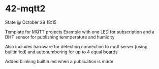 # 42-mqtt2

State @ October 28 18:15

Template for MQTT projects
Example with one LED for subscription
and a DHT sensor for publishing tenmperature and humidity

Also includes hardware for detecting connection
to mqtt server (using builtin led) and autonumbering
for up to 4 equal boards

Added blinking builtin led when a publication is made


